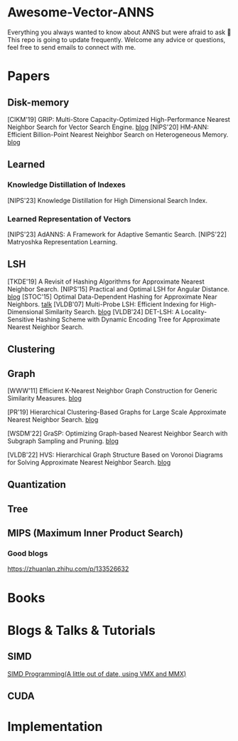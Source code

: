 # Awesome-Vector-ANNS
Everything you always wanted to know about ANNS but were afraid to ask 🥰
This repo is going to update frequently.
Welcome any advice or questions, feel free to send emails to connect with me.

# Papers
## Disk-memory
[CIKM'19] GRIP: Multi-Store Capacity-Optimized High-Performance Nearest Neighbor Search for Vector Search Engine. [blog](https://blog.csdn.net/whenever5225/article/details/126263684)
[NIPS'20] HM-ANN: Efficient Billion-Point Nearest Neighbor Search on Heterogeneous Memory. [blog](https://zhuanlan.zhihu.com/p/398199711)

## Learned

### Knowledge Distillation of Indexes
[NIPS'23] Knowledge Distillation for High Dimensional Search Index.

### Learned Representation of Vectors
[NIPS'23] AdANNS: A Framework for Adaptive Semantic Search.
[NIPS'22] Matryoshka Representation Learning.

## LSH

[TKDE'19] A Revisit of Hashing Algorithms for Approximate Nearest Neighbor Search.
[NIPS'15] Practical and Optimal LSH for Angular Distance. [blog](https://cf020031308.github.io/papers/2015-practical-and-optimal-lsh-for-angular-distance/)
[STOC'15] Optimal Data-Dependent Hashing for Approximate Near Neighbors. [talk](https://www.youtube.com/watch?v=yIkyeackISs)
[VLDB'07] Multi-Probe LSH: Efficient Indexing for High-Dimensional Similarity Search. [blog](https://cf020031308.github.io/papers/2007-multi-probe-lsh-efficient-indexing-for-high-dimensional-similarity-search/) 
[VLDB'24] DET-LSH: A Locality-Sensitive Hashing Scheme with Dynamic Encoding Tree for Approximate Nearest Neighbor Search.

## Clustering

## Graph
[WWW'11] Efficient K-Nearest Neighbor Graph Construction for Generic Similarity Measures. [blog](https://blog.csdn.net/whenever5225/article/details/105598694)

[PR'19] Hierarchical Clustering-Based Graphs for Large Scale Approximate Nearest Neighbor Search. [blog](https://whenever5225.github.io/2019/08/17/HCNNG/)

[WSDM'22] GraSP: Optimizing Graph-based Nearest Neighbor Search with Subgraph Sampling and Pruning. [blog](https://blog.csdn.net/whenever5225/article/details/123945859)

[VLDB'22] HVS: Hierarchical Graph Structure Based on Voronoi Diagrams for Solving Approximate Nearest Neighbor Search. [blog](https://blog.csdn.net/whenever5225/article/details/126268099)

## Quantization

## Tree

## MIPS (Maximum Inner Product Search)
### Good blogs
https://zhuanlan.zhihu.com/p/133526632

# Books


# Blogs & Talks & Tutorials
## SIMD
[SIMD Programming(A little out of date, using VMX and MMX)](https://ftp.cvut.cz/kernel/people/geoff/cell/ps3-linux-docs/CellProgrammingTutorial/BasicsOfSIMDProgramming.html)

## CUDA



# Implementation

